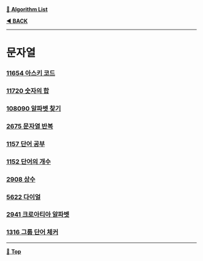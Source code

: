 [:file_folder: **Algorithm List**](https://github.com/dlalstj0213/Study.Algorithm_Java)

[:arrow_backward: **BACK**](../)

---

# 문자열

### [11654 아스키 코드](./_01_asciiCode_11654)
### [11720 숫자의 합](./_02_sum_11720)
### [108090 알파벳 찾기](./_03_findAlph_10809)
### [2675 문자열 반복](./_04_string_repeat_2675)
### [1157 단어 공부]()
### [1152 단어의 개수]()
### [2908 상수]()
### [5622 다이얼]()
### [2941 크로아티아 알파벳]()
### [1316 그룹 단어 체커]()

---

[:arrow_up_small: **Top**](#)